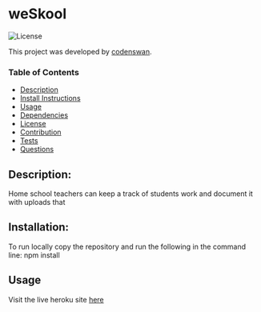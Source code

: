 # weSkool
![License](https://img.shields.io/badge/License-MIT-green)

This project was developed by [codenswan](https://github.com/codenswan).


### Table of Contents
* [Description](#Description)
* [Install Instructions](#Installation)
* [Usage](#Usage)
* [Dependencies](#Dependencies)
* [License](#License)
* [Contribution](#Contribution)
* [Tests](#Tests)
* [Questions](#Questions)

## Description:
Home school teachers can keep a track of students work and document it with uploads that 


## Installation:
To run locally copy the repository and run the following in the command line:
    npm install

## Usage
Visit the live heroku site [here]()

